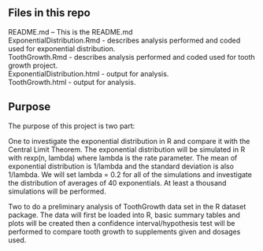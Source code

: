## Files in this repo  
README.md – This is the README.md    
ExponentialDistribution.Rmd - describes analysis performed and coded used for exponential distribution.  
ToothGrowth.Rmd - describes analysis performed and coded used for tooth growth project.  
ExponentialDistribution.html - output for analysis.  
ToothGrowth.html - output for analysis.  

## Purpose

The purpose of this project is two part:

One to investigate the exponential distribution in R and compare it with the Central Limit Theorem. The exponential distribution will be simulated in R with rexp(n, lambda) where lambda is the rate parameter. The mean of exponential distribution is 1/lambda and the standard deviation is also 1/lambda. We will set lambda = 0.2 for all of the simulations and investigate the distribution of averages of 40 exponentials. At least a thousand simulations will be performed. 

Two to do a preliminary analysis of  ToothGrowth data set in the R dataset package. The data will first be loaded into R, basic summary tables and plots will be created then a confidence interval/hypothesis test will be performed to compare tooth growth to supplements given and dosages used.
